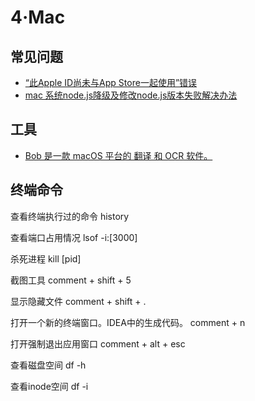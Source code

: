 # 4·Mac

## 常见问题
- [“此Apple ID尚未与App Store一起使用”错误](https://qastack.cn/apple/141577/how-to-activate-a-new-apple-id)
- [mac 系统node.js降级及修改node.js版本失败解决办法](https://blog.csdn.net/Kelin_rb/article/details/107799201)

## 工具
- [Bob 是一款 macOS 平台的 翻译 和 OCR 软件。](https://github.com/ripperhe/Bob)

## 终端命令
查看终端执行过的命令
history

查看端口占用情况
lsof -i:[3000]

杀死进程
kill [pid]

截图工具
comment + shift + 5 

显示隐藏文件
comment + shift + . 

打开一个新的终端窗口。IDEA中的生成代码。
comment + n 

打开强制退出应用窗口
comment + alt + esc

查看磁盘空间
df -h

查看inode空间
df -i
